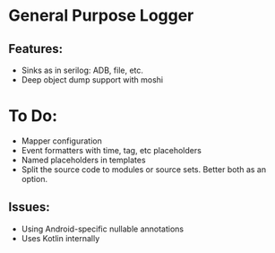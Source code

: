 # General Purpose Logger

## Features:
- Sinks as in serilog: ADB, file, etc.
- Deep object dump support with moshi

# To Do:
- Mapper configuration
- Event formatters with time, tag, etc placeholders
- Named placeholders in templates
- Split the source code to modules or source sets. Better both as an option.

## Issues:
- Using Android-specific nullable annotations
- Uses Kotlin internally
